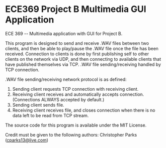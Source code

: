 # ECE369 Project B Multimedia GUI Application
ECE 369 -- Multimedia application with GUI for Project B.

This program is designed to send and receive .WAV files between two clients, and then be able to play/pause the .WAV file once the file has been received. Connection to clients is done by first publishing self to other clients on the network via UDP, and then connecting to available clients that have published themselves via TCP. .WAV file sending/receiving handled by TCP connection.

.WAV file sending/receiving network protocol is as defined:

1. Sending client requests TCP connection with receiving client.
2. Receiving client receives and automatically accepts connection. (Connections ALWAYS accepted by default.)
3. Sending client sends file.
4. Receiving client receives file, and closes connection when there is no data left to be read from TCP stream.

The source code for this program is available under the MIT License.

Credit must be given to the following authors:
Christopher Parks (cparks13@live.com)
